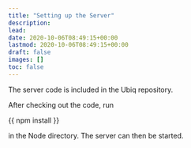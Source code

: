 ```yaml
---
title: "Setting up the Server"
description: 
lead: 
date: 2020-10-06T08:49:15+00:00
lastmod: 2020-10-06T08:49:15+00:00
draft: false
images: []
toc: false
---
```


The server code is included in the Ubiq repository.

After checking out the code, run

{{
    npm install 
}}


in the Node directory. The server can then be started.
